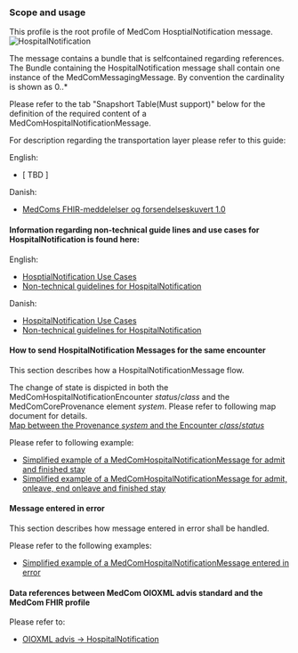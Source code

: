 ### Scope and usage 
This profile is the root profile of MedCom HosptialNotification message. 
<img alt="HospitalNotification" src="./hospitalnotification/HospitalNotification.png" style="float:none; display:block; margin-left:auto; margin-right:auto;" />

The message contains a bundle that is selfcontained regarding references. 
The Bundle containing the HospitalNotification message shall contain one instance of the MedComMessagingMessage. By convention the cardinality is shown as 0..*

Please refer to the tab "Snapshort Table(Must support)" below for the definition of the required content of a MedComHospitalNotificationMessage.  


For description regarding the transportation layer please refer to this guide:  
   
English:  
* [ TBD ]  
    
Danish:  
* [ MedComs FHIR-meddelelser og forsendelseskuvert 1.0 ](./pdf/MedComs_FHIR-meddelelser_og_forsendelseskuvert_1.0.pdf)  

#### Information regarding non-technical guide lines and use cases for HospitalNotification is found here:

English:
* [HosptialNotification Use Cases](./hospitalnotification/pdf/Use%20cases_Hospital%20Notification_eng.pdf)
* [Non-technical guidelines for HospitalNotification](./hospitalnotification/pdf/FHIR_Hospital_Notification.pdf)

Danish:
* [HospitalNotification Use Cases](./hospitalnotification/pdf/Use_cases_advis_om_sygehusophold.pdf)
* [Non-technical guidelines for HospitalNotification](./hospitalnotification/pdf/FHIR_advis_om_sygehusophold.pdf)


#### How to send HospitalNotification Messages for the same encounter
This section describes how a HospitalNotificationMessage flow.


The change of state is dispicted in both the MedComHospitalNotificationEncounter *status*/*class* and the MedComCoreProvenance element *system*.
Please refer to following map document for details.  
[Map between the Provenance *system* and the Encounter *class*/*status* ](./hospitalnotification/pdf/Overview_advis_codes_HL7_FHIR.pdf)


Please refer to following example:  
* [Simplified example of a MedComHospitalNotificationMessage for admit and finished stay ](./hospitalnotification/HospitalNotificationAdmitFinishedExample.png)
* [Simplified example of a MedComHospitalNotificationMessage for admit, onleave, end onleave and finished stay ](./hospitalnotification/HospitalNotificationAdmitOnleaveFinishedExample.png)

#### Message entered in error    
This section describes how message entered in error shall be handled.

Please refer to the following examples:  
* [Simplified example of a MedComHospitalNotificationMessage entered in error ](./hospitalnotification/HospitalNotificationEnteredInErrorExample.png)

#### Data references between MedCom OIOXML advis standard and the MedCom FHIR profile
Please refer to:  
* [OIOXML advis -> HospitalNotification ](./hospitalnotification/oioxmlReferencesHospitalNotificaion.png)


